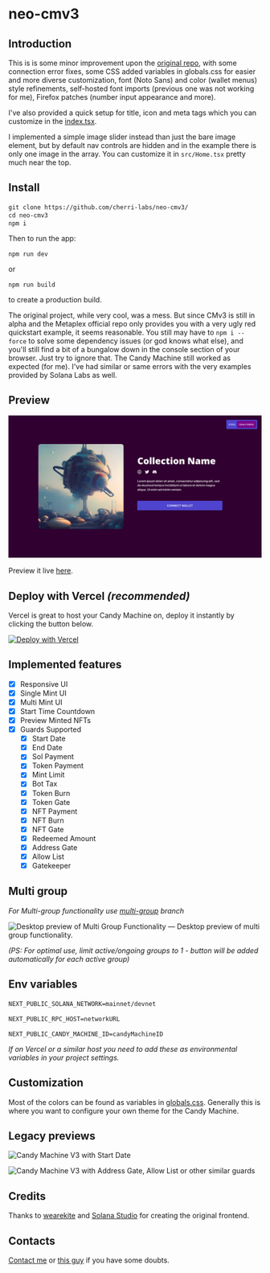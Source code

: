 # neo-cmv3

## Introduction

This is is some minor improvement upon the [original repo](https://github.com/wearekite/candy-machine-v3-ui), with some connection error fixes,
some CSS added variables in globals.css for easier and more diverse customization, font (Noto Sans) and color (wallet menus) style refinements,
self-hosted font imports (previous one was not working for me), Firefox patches (number input appearance and more).

I've also provided a quick setup for title, icon and meta tags which you can customize in the [index.tsx](/pages/index.tsx).

I implemented a simple image slider instead than just the bare image element, but by default nav controls are hidden and in the example there is
only one image in the array. You can customize it in `src/Home.tsx` pretty much near the top.

## Install

    git clone https://github.com/cherri-labs/neo-cmv3/
    cd neo-cmv3
    npm i

Then to run the app:

    npm run dev

or

    npm run build

to create a production build.

The original project, while very cool, was a mess. But since CMv3 is still in alpha and the Metaplex official repo only provides you with a very
ugly red quickstart example, it seems reasonable. You still may have to `npm i --force` to solve some dependency issues (or god knows what else),
and you'll still find a bit of a bungalow down in the console section of your browser. Just try to ignore that. The Candy Machine still worked as
expected (for me). I've had similar or same errors with the very examples provided by Solana Labs as well.

## Preview

![Desktop preview of Neo-CMv3](preview.png)

Preview it live [here](https://neo-cmv3.vercel.app/).

## Deploy with Vercel *(recommended)*

Vercel is great to host your Candy Machine on, deploy it instantly by clicking the button below.

[![Deploy with Vercel](https://vercel.com/button)](https://vercel.com/new/clone?repository-url=https%3A%2F%2Fgithub.com%2Fcherri-labs%2Fneo-cmv3&env=NEXT_PUBLIC_SOLANA_NETWORK,NEXT_PUBLIC_RPC_HOST,NEXT_PUBLIC_CANDY_MACHINE_ID&project-name=neo-cmv3&repository-name=neo-cmv3)

## Implemented features

- [x] Responsive UI
- [x] Single Mint UI
- [x] Multi Mint UI
- [x] Start Time Countdown
- [x] Preview Minted NFTs
- [x] Guards Supported
  - [x] Start Date
  - [x] End Date
  - [x] Sol Payment
  - [x] Token Payment
  - [x] Mint Limit
  - [x] Bot Tax
  - [x] Token Burn
  - [x] Token Gate
  - [x] NFT Payment
  - [x] NFT Burn
  - [x] NFT Gate
  - [x] Redeemed Amount
  - [x] Address Gate
  - [x] Allow List
  - [x] Gatekeeper

## Multi group 

*For Multi-group functionality use [multi-group](/tree/multi-group) branch*

![Desktop preview of Multi Group Functionality](https://media.discordapp.net/attachments/621055440268165121/1080220611982401598/Mint_Groups.png)
— Desktop preview of multi group functionality.

*(PS: For optimal use, limit active/ongoing groups to 1 - button will be added automatically for each active group)*

## Env variables

```
NEXT_PUBLIC_SOLANA_NETWORK=mainnet/devnet
```
```
NEXT_PUBLIC_RPC_HOST=networkURL
```
```
NEXT_PUBLIC_CANDY_MACHINE_ID=candyMachineID
```
*If on Vercel or a similar host you need to add these as environmental variables in your project settings.*

## Customization

Most of the colors can be found as variables in [globals.css](/styles/globals.css). Generally this is where you want to configure your own theme
for the Candy Machine.

## Legacy previews

![Candy Machine V3 with Start Date](https://media.discordapp.net/attachments/1039648022516215919/1072171560288399440/startdatecmv3.png)

![Candy Machine V3 with Address Gate, Allow List or other similar guards](https://cdn.discordapp.com/attachments/1039648022516215919/1072171559520833656/privatecmv3.png)

## Credits

Thanks to [wearekite](https://github.com/wearekite/candy-machine-v3-ui) and [Solana Studio](https://github.com/Solana-Studio) for creating the original frontend.

## Contacts

[Contact me](https://cherrynoize.github.io/#/contacts) or [this guy](mailto:hello@kite.studio) if you have some doubts.
